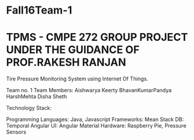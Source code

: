 # Fall16Team-1
# TPMS - CMPE 272 GROUP PROJECT UNDER THE GUIDANCE OF PROF.RAKESH RANJAN
Tire Pressure Monitoring System using Internet Of Things.

Team no. 1
Team Members: Aishwarya Keerty
BhavanKumarPandya 
HarshMehta
Disha Sheth

Technology Stack:

Programming Languages: Java, Javascript
Frameworks: Mean Stack
DB: Temporal 
Angular UI: Angular Material
Hardware: Raspberry Pie, Pressure Sensors
